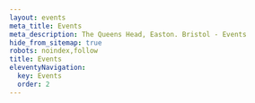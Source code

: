 ```yaml
---
layout: events
meta_title: Events
meta_description: The Queens Head, Easton. Bristol - Events
hide_from_sitemap: true
robots: noindex,follow
title: Events
eleventyNavigation:
  key: Events
  order: 2
---
```

